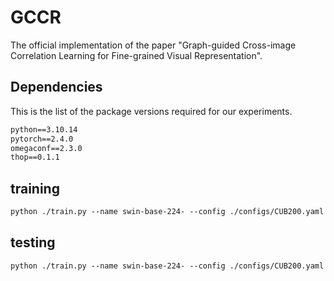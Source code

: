 # GCCR

The official implementation of the paper "Graph-guided Cross-image Correlation Learning for Fine-grained Visual Representation".

## Dependencies

This is the list of the package versions required for our experiments.

```txt
python==3.10.14
pytorch==2.4.0
omegaconf==2.3.0
thop==0.1.1
```

## training
```txt
python ./train.py --name swin-base-224- --config ./configs/CUB200.yaml --sample_classes 2 --sample_images 10 --img_size 224 --gpus 0
```

## testing
```txt
python ./train.py --name swin-base-224- --config ./configs/CUB200.yaml --sample_classes 2 --sample_images 10 --img_size 224 --gpus 0 --val_dir /model.pth
```
